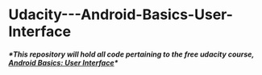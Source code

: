 # Udacity---Android-Basics-User-Interface
##### \*This repository will hold all code pertaining to the free udacity course, [_Android Basics: User Interface_](https://www.udacity.com/course/android-basics-user-interface--ud834)\*


